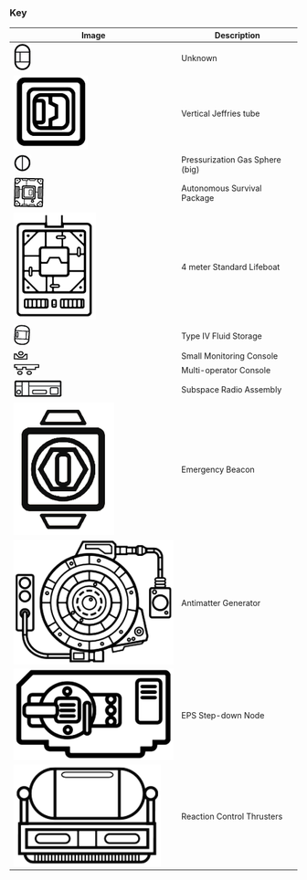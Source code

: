 ### Key ###

Image | Description
------------ | -------------
![](https://raw.githubusercontent.com/m2mmbp/bricktopia-planitia/master/reference/key01.png) | Unknown
![Vertical Jeffries tube](https://raw.githubusercontent.com/m2mmbp/bricktopia-planitia/master/reference/vertical_jeffries_tube.png) | Vertical Jeffries tube
![Pressurization Gas Sphere](https://raw.githubusercontent.com/m2mmbp/bricktopia-planitia/master/reference/pressurization_gas_spheres.png)| Pressurization Gas Sphere (big)
![Autonomous Survival Package](https://raw.githubusercontent.com/m2mmbp/bricktopia-planitia/master/reference/autonomous_survival_package.png)| Autonomous Survival Package
![4 meter Standard Lifeboat](https://raw.githubusercontent.com/m2mmbp/bricktopia-planitia/master/reference/4m_standard_lifeboat_03.png)| 4 meter Standard Lifeboat
![Type IV Fluid Storage](https://raw.githubusercontent.com/m2mmbp/bricktopia-planitia/master/reference/type_iv_fluid_storage.png)| Type IV Fluid Storage
![Small Monitoring Console](https://raw.githubusercontent.com/m2mmbp/bricktopia-planitia/master/reference/small_monitoring_console.png)| Small Monitoring Console
![Multi-operator Console](https://raw.githubusercontent.com/m2mmbp/bricktopia-planitia/master/reference/multi-operator_console.png)| Multi-operator Console
![Subspace Radio Assembly](https://raw.githubusercontent.com/m2mmbp/bricktopia-planitia/master/reference/subspace_radio_assembly.png)| Subspace Radio Assembly
![Emergency Beacon](https://raw.githubusercontent.com/m2mmbp/bricktopia-planitia/master/reference/emergency_beacon.png)| Emergency Beacon
![Antimatter Generator](https://raw.githubusercontent.com/m2mmbp/bricktopia-planitia/master/reference/Antimatter_Generator.png)| Antimatter Generator
![EPS Step-down Node](https://raw.githubusercontent.com/m2mmbp/bricktopia-planitia/master/reference/EPS_Step-down_Node.png)| EPS Step-down Node
![Reaction Control Thrusters](https://raw.githubusercontent.com/m2mmbp/bricktopia-planitia/master/reference/Reaction_Control_Thrusters.png)| Reaction Control Thrusters

